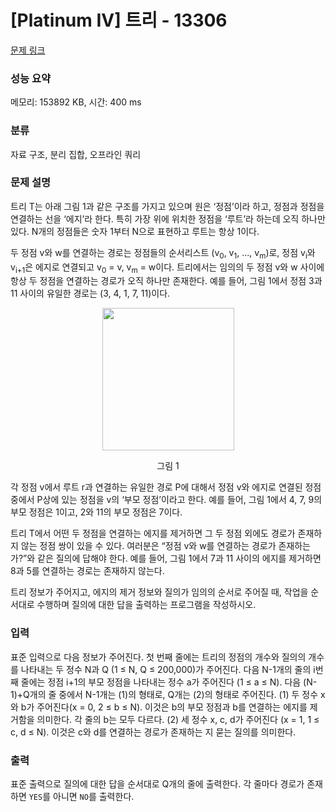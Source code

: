 # [Platinum IV] 트리 - 13306 

[문제 링크](https://www.acmicpc.net/problem/13306) 

### 성능 요약

메모리: 153892 KB, 시간: 400 ms

### 분류

자료 구조, 분리 집합, 오프라인 쿼리

### 문제 설명

<p>트리 T는 아래 그림 1과 같은 구조를 가지고 있으며 원은 ‘정점’이라 하고, 정점과 정점을 연결하는 선을 ‘에지’라 한다. 특히 가장 위에 위치한 정점을 ‘루트’라 하는데 오직 하나만 있다. N개의 정점들은 숫자 1부터 N으로 표현하고 루트는 항상 1이다.</p>

<p>두 정점 v와 w를 연결하는 경로는 정점들의 순서리스트 (v<sub>0</sub>, v<sub>1</sub>, ..., v<sub>m</sub>)로, 정점 v<sub>i</sub>와 v<sub>i+1</sub>은 에지로 연결되고 v<sub>0</sub> = v, v<sub>m</sub> = w이다. 트리에서는 임의의 두 정점 v와 w 사이에 항상 두 정점을 연결하는 경로가 오직 하나만 존재한다. 예를 들어, 그림 1에서 정점 3과 11 사이의 유일한 경로는 (3, 4, 1, 7, 11)이다.</p>

<p style="text-align: center;"><img alt="" src="https://onlinejudgeimages.s3-ap-northeast-1.amazonaws.com/problem/13306/1.png" style="height:228px; width:211px"></p>

<p style="text-align: center;">그림 1</p>

<p>각 정점 v에서 루트 r과 연결하는 유일한 경로 P에 대해서 정점 v와 에지로 연결된 정점 중에서 P상에 있는 정점을 v의 ‘부모 정점’이라고 한다. 예를 들어, 그림 1에서 4, 7, 9의 부모 정점은 1이고, 2와 11의 부모 정점은 7이다.</p>

<p>트리 T에서 어떤 두 정점을 연결하는 에지를 제거하면 그 두 정점 외에도 경로가 존재하지 않는 정점 쌍이 있을 수 있다. 여러분은 “정점 v와 w를 연결하는 경로가 존재하는가?”와 같은 질의에 답해야 한다. 예를 들어, 그림 1에서 7과 11 사이의 에지를 제거하면 8과 5를 연결하는 경로는 존재하지 않는다. </p>

<p>트리 정보가 주어지고, 에지의 제거 정보와 질의가 임의의 순서로 주어질 때, 작업을 순서대로 수행하며 질의에 대한 답을 출력하는 프로그램을 작성하시오.</p>

### 입력 

 <p>표준 입력으로 다음 정보가 주어진다. 첫 번째 줄에는 트리의 정점의 개수와 질의의 개수를 나타내는 두 정수 N과 Q (1 ≤ N, Q ≤ 200,000)가 주어진다. 다음 N-1개의 줄의 i번째 줄에는 정점 i+1의 부모 정점을 나타내는 정수 a가 주어진다 (1 ≤ a ≤ N). 다음 (N-1)+Q개의 줄 중에서 N-1개는 (1)의 형태로, Q개는 (2)의 형태로 주어진다. (1) 두 정수 x와 b가 주어진다(x = 0, 2 ≤ b ≤ N). 이것은 b의 부모 정점과 b를 연결하는 에지를 제거함을 의미한다. 각 줄의 b는 모두 다르다. (2) 세 정수 x, c, d가 주어진다 (x = 1, 1 ≤ c, d ≤ N). 이것은 c와 d를 연결하는 경로가 존재하는 지 묻는 질의를 의미한다. </p>

### 출력 

 <p>표준 출력으로 질의에 대한 답을 순서대로 Q개의 줄에 출력한다. 각 줄마다 경로가 존재하면 <code>YES</code>를 아니면 <code>NO</code>를 출력한다.</p>

